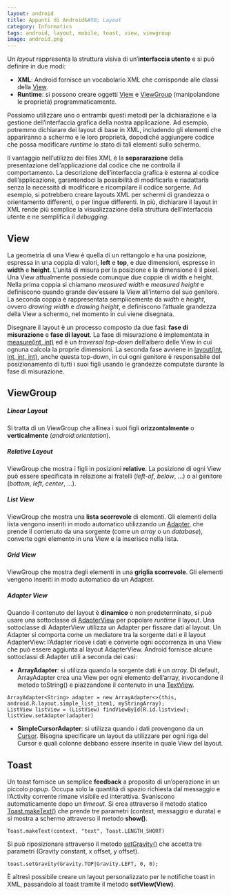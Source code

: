 ```yaml
---
layout: android
title: Appunti di Android&#58; Layout
category: Informatics
tags: android, layout, mobile, toast, view, viewgroup
image: android.png
---
```

Un _layout_ rappresenta la struttura visiva di un’**interfaccia utente** e si può definire in due modi:

* **XML**: Android fornisce un vocabolario XML che corrisponde alle classi della [View](http://developer.android.com/reference/android/view/package-summary.html).
* **Runtime**: si possono creare oggetti [View](http://developer.android.com/reference/android/view/View.html) e [ViewGroup](http://developer.android.com/reference/android/view/ViewGroup.html) (manipolandone le proprietà) programmaticamente.

Possiamo utilizzare uno o entrambi questi metodi per la dichiarazione e la gestione dell’interfaccia grafica della nostra applicazione. Ad esempio, potremmo dichiarare dei layout di base in XML, includendo gli elementi che appariranno a schermo e le loro proprietà, dopodiché aggiungere codice che possa modificare _runtime_ lo stato di tali elementi sullo schermo.

Il vantaggio nell’utilizzo dei files XML è la **separarazione** della presentazione dell’applicazione dal codice che ne controlla il comportamento. La descrizione dell’interfaccia grafica è esterna al codice dell’applicazione, garantendoci la possibilità di modificarla e riadattarla senza la necessità di modificare e ricompilare il codice sorgente. Ad esempio, si potrebbero creare layouts XML per schermi di grandezza o orientamento differenti, o per lingue differenti. In più, dichiarare il
layout in XML rende più semplice la visualizzazione della struttura dell’interfaccia utente e ne semplifica il _debugging_.

## View

La geometria di una View è quella di un rettangolo e ha una posizione, espressa in una coppia di valori, **left** e **top**, e due dimensioni, espresse in **width** e **height**. L’unità di misura per la posizione e la dimensione è il pixel. Una View attualmente possiede comunque due coppie di width e height. Nella prima coppia si chiamano _measured width_ e _measured height_ e definiscono quando grande dev’essere la View all’interno del suo genitore. La seconda coppia è rappresentata
semplicemente da _width_ e _height_, ovvero _drawing width_ e _drawing height_, e definiscono l’attuale grandezza della View a schermo, nel momento in cui viene disegnata.

Disegnare il layout è un processo composto da due fasi: **fase di misurazione** e **fase di layout**. La fase di misurazione è implementata in [measure(int, int)](http://developer.android.com/reference/android/view/View.html#measure%28int,%20int%29) ed è un _traversal top-down_ dell’albero delle View in cui ognuna calcola la proprie dimensioni. La seconda fase avviene in [layout(int, int, int,
int)](http://developer.android.com/reference/android/view/View.html#layout%28int,%20int,%20int,%20int%29), anche questa top-down, in cui ogni genitore è responsabile del posizionamento di tutti i suoi figli usando le grandezze computate durante la fase di misurazione.

## ViewGroup

##### Linear Layout

Si tratta di un ViewGroup che allinea i suoi figli **orizzontalmente** o **verticalmente** (_android:orientation_).

##### Relative Layout

ViewGroup che mostra i figli in posizioni **relative**. La posizione di ogni View può essere specificata in relazione ai fratelli (_left-of_, _below_, …) o al genitore (_bottom_, _left_, _center_, …).

##### List View

ViewGroup che mostra una **lista scorrevole** di elementi. Gli elementi della lista vengono inseriti in modo automatico utilizzando un [Adapter](http://developer.android.com/reference/android/widget/Adapter.html), che prende il contenuto da una sorgente (come un _array_ o un _database_), converte ogni elemento in una View e la inserisce nella lista.

##### Grid View

ViewGroup che mostra degli elementi in una **griglia scorrevole**. Gli elementi vengono inseriti in modo automatico da un Adapter.

##### Adapter View

Quando il contenuto del layout è **dinamico** o non predeterminato, si può usare una sottoclasse di [AdapterView](http://developer.android.com/reference/android/widget/AdapterView.html) per popolare _runtime_ il layout. Una sottoclasse di AdapterView utilizza un Adapter per fissare dati al layout. Un Adapter si comporta come un mediatore tra la sorgente dati e il layout AdapterView: l’Adapter riceve i dati e converte ogni occorrenza in una View che può essere aggiunta al layout
AdapterView. Android fornisce alcune sottoclassi di Adapter utili a seconda dei casi:

* **ArrayAdapter**: si utilizza quando la sorgente dati è un _array_. Di default, ArrayAdapter crea una View per ogni elemento dell’array, invocandone il metodo toString() e piazzandone il contenuto in una [TextView](http://developer.android.com/reference/android/widget/TextView.html).

```
ArrayAdapter<String> adapter = new ArrayAdapter<>(this, android.R.layout.simple_list_item1, myStringArray);
ListView listView = (ListView) findViewById(R.id.listview);
listView.setAdapter(adapter)
```
* **SimpleCursorAdapter**: si utilizza quando i dati provengono da un [Cursor](http://developer.android.com/reference/android/database/Cursor.html). Bisogna specificare un layout da utilizzare per ogni riga del Cursor e quali colonne debbano essere inserite in quale View del layout.

## Toast

Un toast fornisce un semplice **feedback** a proposito di un’operazione in un piccolo _popup_. Occupa solo la quantità di spazio richiesta dal messaggio e l’Activity corrente rimane visibile ed interattiva. Svaniscono automaticamente dopo un _timeout_. Si crea attraverso il metodo statico [Toast.makeText()](http://developer.android.com/reference/android/widget/Toast.html#makeText%28android.content.Context,%20int,%20int%29) che prende tre parametri (context, messaggio e durata) e si mostra a
schermo attraverso il metodo **show()**.

```
Toast.makeText(context, "text", Toast.LENGTH_SHORT)
```

Si può riposizionare attraverso il metodo [setGravity()](http://developer.android.com/reference/android/widget/Toast.html#setGravity%28int,%20int,%20int%29) che accetta tre parametri (Gravity constant, x offset, y offset).

```
toast.setGravity(Gravity.TOP|Gravity.LEFT, 0, 0);
```

È altresì possibile creare un layout personalizzato per le notifiche toast in XML, passandolo al toast tramite il metodo **setView(View)**.
